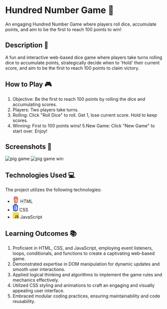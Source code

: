 # Hundred Number Game 💯

An engaging Hundred Number Game where players roll dice, accumulate points, and aim to be the first to reach 100 points to win!

## Description 📝

A fun and interactive web-based dice game where players take turns rolling dice to accumulate points, strategically decide when to 'Hold' their current score, and aim to be the first to reach 100 points to claim victory.

## How to Play 🎮

1. Objective: Be the first to reach 100 points by rolling the dice and accumulating scores.
2. Players: Two players take turns.
3. Rolling: Click "Roll Dice" to roll. Get 1, lose current score. Hold to keep scores.
4. Winning: First to 100 points wins!
5.New Game: Click "New Game" to start over. Enjoy!

## Screenshots 📸
![pig game](https://github.com/Taha-Zahid/NumberGuessGameJavaScript/assets/139172162/0857a9e9-0181-4d1a-b724-7052b281e821)
![pig game win](https://github.com/Taha-Zahid/NumberGuessGameJavaScript/assets/139172162/a7a73e58-aecc-4e2d-829b-b4d73aeb427a)

## Technologies Used 💻

The project utilizes the following technologies:

- <img src="/logos/html-logo.png" alt="HTML Logo" style="width: 20px; height: auto;" >
  HTML
- <img src="/logos/css-logo.png" alt="CSS Logo" style="width: 17px; height: auto;">
   CSS
- <img src="/logos/js-logo.png" alt="JavaScript Logo" style="width: 20px; height: auto;">
  JavaScript

## Learning Outcomes 📚

1. Proficient in HTML, CSS, and JavaScript, employing event listeners, loops, conditionals, and functions to create a captivating web-based game.
2. Demonstrated expertise in DOM manipulation for dynamic updates and smooth user interactions.
3. Applied logical thinking and algorithms to implement the game rules and mechanics effectively.
4. Utilized CSS styling and animations to craft an engaging and visually appealing user interface.
5. Embraced modular coding practices, ensuring maintainability and code reusability.
